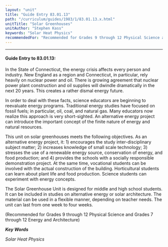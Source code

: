 ```yaml
---
layout: "unit"
title: "Guide Entry 83.01.13"
path: "/curriculum/guides/1983/1/83.01.13.x.html"
unitTitle: "Solar Greenhouses"
unitAuthor: "Stephen Kass"
keywords: "Solar Heat Physics"
recommendedFor: "Recommended for Grades 9 through 12 Physical Science and Grades 7 through 12 Energy and Architecture"
---
```

<body>
<hr/>
<h4>
Guide Entry to 83.01.13:
</h4>
In the State of Connecticut, the energy crisis affects every person and industry.  New England as a region and Connecticut, in particular, rely heavily on nuclear power and oil.  There is growing agreement that nuclear power plant construction and oil supplies will dwindle dramatically in the next 20 years.  This creates a rather dismal energy future.
<p>
In order to deal with these facts, science educators are beginning to reevaluate energy programs.  Traditional energy studies have focused on fossil fuels; in particular, oil, coal, and natural gas.  Many educators now realize this approach is very short-sighted.  An alternative energy project can introduce the important concept of the finite nature of energy and natural resources.
</p>
<p>
This unit on solar greenhouses meets the following objectives.  As an alternative energy project, it: 1) encourages the study inter-disciplinary subject matter; 2) increases knowledge of small scale technology; 3) stresses the use of a renewable energy source, conservation of energy, and food production; and 4) provides the schools with a socially responsible demonstration project.  At the same time, vocational students can be involved with the actual construction of the building.  Horticultural students can learn about plant life and food production.  Science students can experiment with energy concepts.
</p>
<p>
The Solar Greenhouse Unit is designed for middle and high school students.  It can be included in studies on alternative energy or solar architecture.  The material can be used in a flexible manner, depending on teacher needs.  The unit can last from one week to four weeks.
</p>
<p>
(Recommended for Grades 9 through 12 Physical Science and Grades 7 through 12 Energy and Architecture)
</p>
<p>
<b>
<i>
Key Words
</i>
</b>
<br/>
</p>
<p>
<i>
Solar Heat Physics
</i>
</p>
</body>